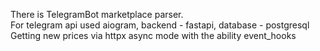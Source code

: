 There is TelegramBot marketplace parser.  
For telegram api used aiogram, backend - fastapi, database - postgresql  
Getting new prices via httpx async mode with the ability event_hooks


